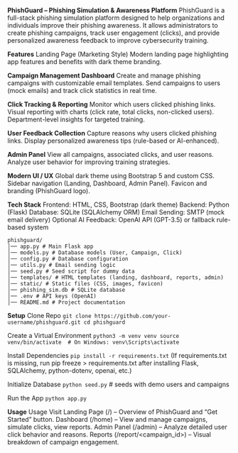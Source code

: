 **PhishGuard – Phishing Simulation & Awareness Platform**
PhishGuard is a full-stack phishing simulation platform designed to help organizations and individuals improve their phishing awareness. It allows administrators to create phishing campaigns, track user engagement (clicks), and provide personalized awareness feedback to improve cybersecurity training.

**Features**
Landing Page (Marketing Style)
Modern landing page highlighting app features and benefits with dark theme branding.

**Campaign Management Dashboard**
Create and manage phishing campaigns with customizable email templates.
Send campaigns to users (mock emails) and track click statistics in real time.

**Click Tracking & Reporting**
Monitor which users clicked phishing links.
Visual reporting with charts (click rate, total clicks, non-clicked users).
Department-level insights for targeted training.

**User Feedback Collection**
Capture reasons why users clicked phishing links.
Display personalized awareness tips (rule-based or AI-enhanced).

**Admin Panel**
View all campaigns, associated clicks, and user reasons.
Analyze user behavior for improving training strategies.

**Modern UI / UX**
Global dark theme using Bootstrap 5 and custom CSS.
Sidebar navigation (Landing, Dashboard, Admin Panel).
Favicon and branding (PhishGuard logo).

**Tech Stack**
Frontend: HTML, CSS, Bootstrap (dark theme)
Backend: Python (Flask)
Database: SQLite (SQLAlchemy ORM)
Email Sending: SMTP (mock email delivery)
Optional AI Feedback: OpenAI API (GPT-3.5) or fallback rule-based system

```Structure
phishguard/
│── app.py # Main Flask app
│── models.py # Database models (User, Campaign, Click)
│── config.py # Database configuration
│── utils.py # Email sending logic
│── seed.py # Seed script for dummy data
│── templates/ # HTML templates (landing, dashboard, reports, admin)
│── static/ # Static files (CSS, images, favicon)
│── phishing_sim.db # SQLite database
│── .env # API keys (OpenAI)
│── README.md # Project documentation
```

**Setup**
Clone Repo
`git clone https://github.com/your-username/phishguard.git
cd phishguard`

Create a Virtual Environment
`python3 -m venv venv
source venv/bin/activate  # On Windows: venv\Scripts\activate`

Install Dependencies
`pip install -r requirements.txt` (If requirements.txt is missing, run pip freeze > requirements.txt after installing Flask, SQLAlchemy, python-dotenv, openai, etc.)

Initialize Database
`python seed.py`   # seeds with demo users and campaigns

Run the App
`python app.py`

**Usage**
Usage
Visit Landing Page (/) – Overview of PhishGuard and “Get Started” button.
Dashboard (/home) – View and manage campaigns, simulate clicks, view reports.
Admin Panel (/admin) – Analyze detailed user click behavior and reasons.
Reports (/report/<campaign_id>) – Visual breakdown of campaign engagement.
